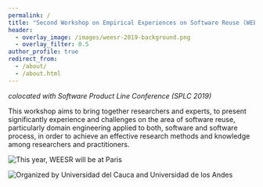 ```yaml
---
permalink: /
title: "Second Workshop on Empirical Experiences on Software Reuse (WEESR 2019)"
header: 
  - overlay_image: /images/weesr-2019-background.png
  - overlay_filter: 0.5
author_profile: true
redirect_from: 
  - /about/
  - /about.html
---
```

 
*colocated with Software Product Line Conference (SPLC 2019)*

This workshop aims to bring together researchers and experts, to present significantly experience and challenges on the area of software reuse, particularly domain engineering applied to both, software and software process, in order to achieve an effective research methods and knowledge among researchers and practitioners.


![This year, WEESR will be at Paris](./images/weesr-2019-background.png "This year, WEESR will be at Paris")

![Organized by Universidad del Cauca and Universidad de los Andes](./images/weesr-2019-logos.png) 
